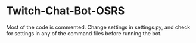 # Twitch-Chat-Bot-OSRS
Most of the code is commented. Change settings in settings.py, and check for settings in any of the command files before running the bot. 
